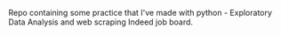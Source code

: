 Repo containing some practice that I've made with python - Exploratory Data Analysis and web scraping Indeed job board.

